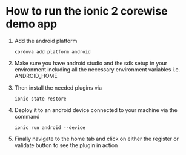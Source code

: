 # How to run the ionic 2 corewise demo app

1. Add the android platform  
	```
	cordova add platform android

	```
2. Make sure you have android studio and the sdk setup in your environment including all the necessary environment variables i.e. ANDROID_HOME

3. Then install the needed plugins via 
    ```
	ionic state restore

	```

4. Deploy it to an android device connected to  your machine via the command
    ```
	ionic run android --device

	```

5. Finally navigate to the home tab and click on either the register or validate button to see the plugin in action